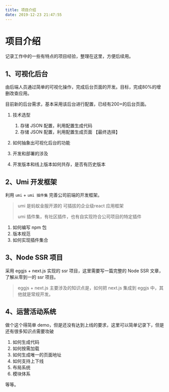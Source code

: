 ```yaml
---
title: 项目介绍
date: 2019-12-23 21:47:55
---
```


# 项目介绍

记录工作中的一些有特点的项目经验，整理在这里，方便后续用。



## 1、可视化后台

由后端人员通过简单的可视化操作，完成后台页面的开发。目标，完成80%的增删改查应用。

目前新的后台需求，基本采用该后台进行配置，已经有200+的后台页面。

1. 技术选型

   1. 存储 JSON 配置，利用配置生成代码
   2. 存储 JSON 配置，利用配置生成页面 【最终选择】

2. 如何抽象出可视化后台的功能

3. 开发和部署的涉及

4. 开发版本和线上版本如何共存，是否有历史版本

   





## 2、Umi 开发框架

利用 `umi` + `umi 插件集` 完善公司前端的开发框架。

> umi 是蚂蚁金服开源的 可插拔的企业级react 应用框架
>
> umi 插件集，有社区插件，也有自实现符合公司项目的特定插件

1. 如何编写 npm 包
2. 版本规范
3. 如何实现插件集合



## 3、Node SSR 项目

采用  eggjs + next.js 实现的 ssr 项目，这里需要写一篇完整的 Node SSR 文章，了解从零到一的 ssr 项目。

> eggjs + next.js 主要涉及的知识点是，如何把 next.js 集成到 eggjs 中，其他就是常规开发。



## 4、运营活动系统

做个这个得简单 demo，但是还没有达到上线的要求，这里可以简单记录下，但是还有很多知识点需要攻破

1. 如何生成代码
2. 如何按需加载
3. 如何生成唯一的页面地址
4. 如何支持上下线
5. 布局系统
6. 模块体系

等等。

